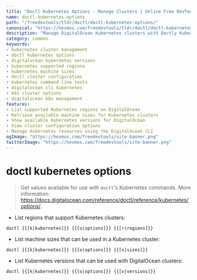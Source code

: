 ```yaml
---
title: "Doctl Kubernetes Options - Manage Clusters | Online Free DevTools by Hexmos"
name: doctl-kubernetes-options
path: "/freedevtools/tldr/doctl/doctl-kubernetes-options/"
canonical: "https://hexmos.com/freedevtools/tldr/doctl/doctl-kubernetes-options/"
description: "Manage DigitalOcean Kubernetes clusters with Doctly Kubernetes Options.  View supported regions, machine sizes, and versions to create and configure clusters. Free online tool, no registration required."
category: common
keywords:
- kubernetes cluster management
- doctl kubernetes options
- digitalocean kubernetes versions
- kubernetes supported regions
- kubernetes machine sizes
- doctl cluster configuration
- kubernetes command line tools
- digitalocean cli kubernetes
- k8s cluster options
- digitalocean k8s management
features:
- List supported Kubernetes regions on DigitalOcean
- Retrieve available machine sizes for Kubernetes clusters
- Show available Kubernetes versions for DigitalOcean
- View cluster configuration options
- Manage Kubernetes resources using the DigitalOcean CLI
ogImage: "https://hexmos.com/freedevtools/site-banner.png"
twitterImage: "https://hexmos.com/freedevtools/site-banner.png"
---
```


# doctl kubernetes options

> Get values available for use with `doctl`'s Kubernetes commands.
> More information: <https://docs.digitalocean.com/reference/doctl/reference/kubernetes/options/>.

- List regions that support Kubernetes clusters:

`doctl {{[k|kubernetes]}} {{[o|options]}} {{[r|regions]}}`

- List machine sizes that can be used in a Kubernetes cluster:

`doctl {{[k|kubernetes]}} {{[o|options]}} {{[s|sizes]}}`

- List Kubernetes versions that can be used with DigitalOcean clusters:

`doctl {{[k|kubernetes]}} {{[o|options]}} {{[v|versions]}}`

